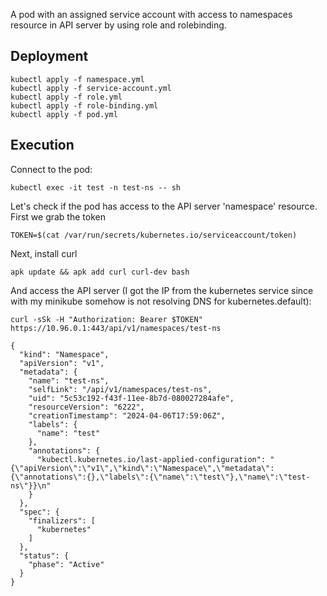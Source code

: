 A pod with an assigned service account with access to namespaces resource in API server by using role and rolebinding.

## Deployment
```
kubectl apply -f namespace.yml
kubectl apply -f service-account.yml
kubectl apply -f role.yml
kubectl apply -f role-binding.yml
kubectl apply -f pod.yml
```


## Execution
Connect to the pod:

```
kubectl exec -it test -n test-ns -- sh
```

Let's check if the pod has access to the API server 'namespace' resource. First we grab the token

```
TOKEN=$(cat /var/run/secrets/kubernetes.io/serviceaccount/token)
```

Next, install curl

```
apk update && apk add curl curl-dev bash

```

And access the API server (I got the IP from the kubernetes service since with my minikube somehow is not resolving DNS for kubernetes.default):

```
curl -sSk -H "Authorization: Bearer $TOKEN" https://10.96.0.1:443/api/v1/namespaces/test-ns

{
  "kind": "Namespace",
  "apiVersion": "v1",
  "metadata": {
    "name": "test-ns",
    "selfLink": "/api/v1/namespaces/test-ns",
    "uid": "5c53c192-f43f-11ee-8b7d-080027284afe",
    "resourceVersion": "6222",
    "creationTimestamp": "2024-04-06T17:59:06Z",
    "labels": {
      "name": "test"
    },
    "annotations": {
      "kubectl.kubernetes.io/last-applied-configuration": "{\"apiVersion\":\"v1\",\"kind\":\"Namespace\",\"metadata\":{\"annotations\":{},\"labels\":{\"name\":\"test\"},\"name\":\"test-ns\"}}\n"
    }
  },
  "spec": {
    "finalizers": [
      "kubernetes"
    ]
  },
  "status": {
    "phase": "Active"
  }
}
```





